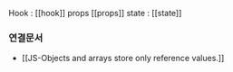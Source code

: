 ---
---


Hook : [[hook]]
props [[props]]
state : [[state]]




### 연결문서
- [[JS-Objects and arrays store only reference values.]]


